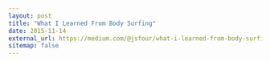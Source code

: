 ```yaml
---
layout: post
title: "What I Learned From Body Surfing"
date: 2015-11-14
external_url: https://medium.com/@jsfour/what-i-learned-from-body-surfing-a43eb1d3e01c#.b46zgdlvc
sitemap: false
---
```

